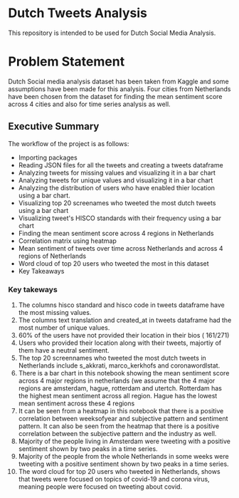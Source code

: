 # Dutch Tweets Analysis

This repository is intended to be used for Dutch Social Media Analysis.

# Problem Statement

Dutch Social media analysis dataset has been taken from Kaggle and some assumptions have been made for this analysis. Four cities from Netherlands have been chosen from the dataset for finding the mean sentiment score across 4 cities and also for time series analysis as well. 

## Executive Summary
The workflow of the project is as follows:

- Importing packages
- Reading JSON files for all the tweets and creating a tweets dataframe
- Analyzing tweets for missing values and visualizing it in a bar chart
- Analyzing tweets for unique values and visualizing it in a bar chart
- Analyzing the distribution of users who have enabled thier location using a bar chart.
- Visualizing top 20 screenames who tweeted the most dutch tweets using a bar chart
- Visualizing tweet's HISCO standards with their frequency using a bar chart
- Finding the mean sentiment score across 4 regions in Netherlands
- Correlation matrix using heatmap
- Mean sentiment of tweets over time across Netherlands and across 4 regions of Netherlands 
- Word cloud of top 20 users who tweeted the most in this dataset
- Key Takeaways

### Key takeways

1. The columns hisco standard and hisco code in tweets dataframe have the most missing values.
2. The columns text translation and created_at in tweets dataframe had the most number of unique values.
3. 60% of the users have not provided their location in their bios ( 161/271)
4. Users who provided their location along with their tweets, majortiy of them have a neutral sentiment.
5. The top 20 screennames who tweeted the most dutch tweets in Netherlands include s_akkrati, marco_kerkhofs and coronawordlstat.
6. There is a bar chart in this notebook showing the mean sentiment score across 4 major regions in netherlands (we assume that the 4 major regions are amsterdam, hague, rotterdam and utertch. Rotterdam has the highest mean sentiment across all region. Hague has the lowest mean sentiment across these 4 regions
7. It can be seen from a heatmap in this notebook that there is a positive correlation between weeksofyear and subjective pattern and sentiment pattern. It can also be seen from the heatmap that there is a positive correlation between the subjective pattern and the industry as well.
8. Majority of the people living in Amsterdam were tweeting with a positive sentiment shown by two peaks in a time series. 
9.  Majority of the people from the whole Netherlands in some weeks were tweeting with a positive sentiment shown by two peaks in a time series.
10. The word cloud for top 20 users who tweeted in Netherlands, shows that tweets were focused on topics of covid-19 and corona virus, meaning people were focused on tweeting about covid.
